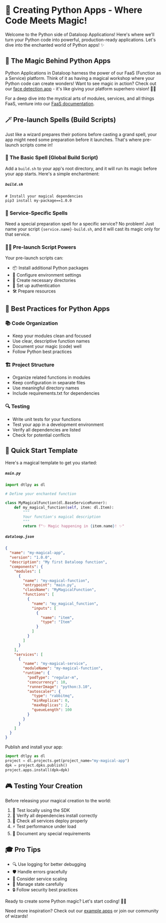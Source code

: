 # 🐍 Creating Python Apps - Where Code Meets Magic!

Welcome to the Python side of Dataloop Applications! Here's where we'll turn your Python code into powerful, production-ready applications. Let's dive into the enchanted world of Python apps! ✨

## 🔮 The Magic Behind Python Apps

Python Applications in Dataloop harness the power of our FaaS (Function as a Service) platform. Think of it as having a magical workshop where your Python code can create wonders! Want to see magic in action? Check out our [face detection app](https://github.com/dataloop-ai-apps/opencv-face-detection) - it's like giving your platform superhero vision! 🦸‍♂️

For a deep dive into the mystical arts of modules, services, and all things FaaS, venture into our [FaaS documentation](https://developers.dataloop.ai/tutorials/faas_applications/).

## 🪄 Pre-launch Spells (Build Scripts)

Just like a wizard prepares their potions before casting a grand spell, your app might need some preparation before it launches. That's where pre-launch scripts come in!

### 📜 The Basic Spell (Global Build Script)

Add a `build.sh` to your app's root directory, and it will run its magic before your app starts. Here's a simple enchantment:

<h5 a><strong><code>build.sh</code></strong></h5>

```shell
# Install your magical dependencies
pip3 install my-package==1.0.0
```

### 🎯 Service-Specific Spells

Need a special preparation spell for a specific service? No problem! Just name your script `{service.name}-build.sh`, and it will cast its magic only for that service.

### 🧙‍♂️ Pre-launch Script Powers

Your pre-launch scripts can:

- 📦 Install additional Python packages
- 🔧 Configure environment settings
- 📁 Create necessary directories
- 🔑 Set up authentication
- 🛠️ Prepare resources

## 💫 Best Practices for Python Apps

### 📚 Code Organization

- Keep your modules clean and focused
- Use clear, descriptive function names
- Document your magic (code) well
- Follow Python best practices

### 🏗️ Project Structure

- Organize related functions in modules
- Keep configuration in separate files
- Use meaningful directory names
- Include requirements.txt for dependencies

### 🔍 Testing

- Write unit tests for your functions
- Test your app in a development environment
- Verify all dependencies are listed
- Check for potential conflicts

## 🚀 Quick Start Template

Here's a magical template to get you started:

<h5 a><strong><code>main.py</code></strong></h5>

```python
import dtlpy as dl

# Define your enchanted function

class MyMagicalFunction(dl.BaseServiceRunner):
    def my_magical_function(self, item: dl.Item):
        """
        Your function's magical description
        """
        return f"✨ Magic happening in {item.name}! ✨"

```

<h5 a><strong><code>dataloop.json</code></strong></h5>

```json
{
  "name": "my-magical-app",
  "version": "1.0.0",
  "description": "My first Dataloop function",
  "components": {
    "modules": [
      {
        "name": "my-magical-function",
        "entrypoint": "main.py",
        "className": "MyMagicalFunction",
        "functions": [
          {
            "name": "my_magical_function",
            "inputs": [
              {
                "name": "item",
                "type": "Item"
              }
            ]
          }
        ]
      }
    ],
    "services": [
      {
        "name": "my-magical-service",
        "moduleName": "my-magical-function",
        "runtime": {
          "podType": "regular-m",
          "concurrency": 10,
          "runnerImage": "python:3.10",
          "autoscaler": {
            "type": "rabbitmq",
            "minReplicas": 0,
            "maxReplicas": 2,
            "queueLength": 100
          }
        }
      }
    ]
  }
}
```

Publish and install your app:

```python
import dtlpy as dl
project = dl.projects.get(project_name="my-magical-app")
dpk = project.dpks.publish()
project.apps.install(dpk=dpk)
```

## 🎮 Testing Your Creation

Before releasing your magical creation to the world:

1. 🧪 Test locally using the SDK
2. 🔄 Verify all dependencies install correctly
3. 🎯 Check all services deploy properly
4. ⚡ Test performance under load
5. 📝 Document any special requirements

## 🎓 Pro Tips

- 🔍 Use logging for better debugging
- 🛡️ Handle errors gracefully
- 🔄 Consider service scaling
- 💾 Manage state carefully
- 🔒 Follow security best practices

Ready to create some Python magic? Let's start coding! 🚀✨

Need more inspiration? Check out our [example apps](https://github.com/dataloop-ai-apps) or join our community of wizards!
